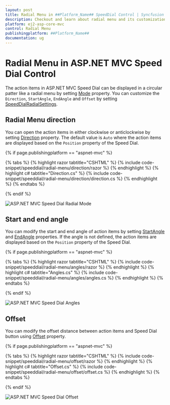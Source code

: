 ```yaml
---
layout: post
title: Radial Menu in ##Platform_Name## SpeedDial Control | Syncfusion
description: Checkout and learn about radial menu and its customization in ##Platform_Name## SpeedDial control of Syncfusion Essential JS 2 and more details.
platform: ej2-asp-core-mvc
control: Radial Menu
publishingplatform: ##Platform_Name##
documentation: ug
---
```


# Radial Menu in ASP.NET MVC Speed Dial Control

The action items in ASP.NET MVC Speed Dial can be displayed in a circular patter like a radial menu by setting [Mode](https://help.syncfusion.com/cr/aspnetmvc-js2/Syncfusion.EJ2.Buttons.SpeedDial.html#Syncfusion_EJ2_Buttons_SpeedDial_Mode) property. You can customize the `Direction`, `StartAngle`, `EndAngle` and `Offset` by setting [SpeedDialRadialSettings](https://help.syncfusion.com/cr/aspnetmvc-js2/Syncfusion.EJ2.Buttons.SpeedDialRadialSettings.html).

## Radial Menu direction

You can open the action items in either clockwise or anticlockwise by setting [Direction](https://help.syncfusion.com/cr/aspnetmvc-js2/Syncfusion.EJ2.Buttons.SpeedDialRadialSettings.html#Syncfusion_EJ2_Buttons_SpeedDialRadialSettings_Direction) property. The default value is `Auto` where the action items are displayed based on the `Position` property of the Speed Dial.

{% if page.publishingplatform == "aspnet-mvc" %}

{% tabs %}
{% highlight razor tabtitle="CSHTML" %}
{% include code-snippet/speeddial/radial-menu/direction/razor %}
{% endhighlight %}
{% highlight c# tabtitle="Direction.cs" %}
{% include code-snippet/speeddial/radial-menu/direction/direction.cs %}
{% endhighlight %}
{% endtabs %}

{% endif %}

![ASP.NET MVC Speed Dial Radial Mode](images/SpeedDial-RadialMenu.png)

## Start and end angle

You can modify the start and end angle of action items by setting [StartAngle](https://help.syncfusion.com/cr/aspnetmvc-js2/Syncfusion.EJ2.Buttons.SpeedDialRadialSettings.html#Syncfusion_EJ2_Buttons_SpeedDialRadialSettings_StartAngle) and [EndAngle](https://help.syncfusion.com/cr/aspnetmvc-js2/Syncfusion.EJ2.Buttons.SpeedDialRadialSettings.html#Syncfusion_EJ2_Buttons_SpeedDialRadialSettings_EndAngle) properties. If the angle is not defined, the action items are displayed based on the `Position` property of the Speed Dial.

{% if page.publishingplatform == "aspnet-mvc" %}

{% tabs %}
{% highlight razor tabtitle="CSHTML" %}
{% include code-snippet/speeddial/radial-menu/angles/razor %}
{% endhighlight %}
{% highlight c# tabtitle="Angles.cs" %}
{% include code-snippet/speeddial/radial-menu/angles/angles.cs %}
{% endhighlight %}
{% endtabs %}

{% endif %}

![ASP.NET MVC Speed Dial Angles](images/SpeedDial-Angle.png)

## Offset

You can modify the offset distance between action items and Speed Dial button using [Offset](https://help.syncfusion.com/cr/aspnetmvc-js2/Syncfusion.EJ2.Buttons.SpeedDialRadialSettings.html#Syncfusion_EJ2_Buttons_SpeedDialRadialSettings_Offset) property.

{% if page.publishingplatform == "aspnet-mvc" %}

{% tabs %}
{% highlight razor tabtitle="CSHTML" %}
{% include code-snippet/speeddial/radial-menu/offset/razor %}
{% endhighlight %}
{% highlight c# tabtitle="Offset.cs" %}
{% include code-snippet/speeddial/radial-menu/offset/offset.cs %}
{% endhighlight %}
{% endtabs %}

{% endif %}

![ASP.NET MVC Speed Dial Offset](images/SpeedDial-Offset.png)